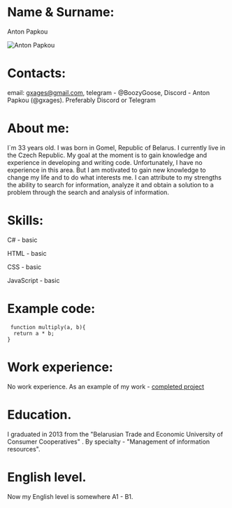 # Name & Surname: 
Anton Papkou


![Anton Papkou](https://github.com/gxages/rsschool-cv/blob/main/image/MyFoto.jpg)

# Contacts:
 email: gxages@gmail.com, telegram - @BoozyGoose, Discord - Anton Papkou (@gxages). Preferably Discord or Telegram

# About me: 
I`m 33 years old. I was born in Gomel, Republic of Belarus. I currently live in the Czech Republic.
My goal at the moment is to gain knowledge and experience in developing and writing code. 
Unfortunately, I have no experience in this area. But I am motivated to gain new knowledge to change my life and to do what interests me.
I can attribute to my strengths the ability to search for information, analyze it and obtain a solution to a problem through the search and analysis of information.

# Skills:
 <p> C# - basic </p>
 <p> HTML - basic</p>
 <p> CSS - basic</p>
 <p> JavaScript - basic</p>

# Example code:
```
 function multiply(a, b){
  return a * b;
}
```

# Work experience:
No work experience. As an example of my work - [completed project](https://github.com/gxages/rsschool-cv/blob/gh-pages/cv.md)

# Education.
I graduated in 2013 from the "Belarusian Trade and Economic University of Consumer Cooperatives" . By specialty - "Management of information resources".


# English level.
Now my English level is somewhere A1 - B1.
